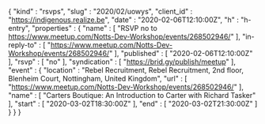 {
  "kind" : "rsvps",
  "slug" : "2020/02/uowys",
  "client_id" : "https://indigenous.realize.be",
  "date" : "2020-02-06T12:10:00Z",
  "h" : "h-entry",
  "properties" : {
    "name" : [ "RSVP no to https://www.meetup.com/Notts-Dev-Workshop/events/268502946/" ],
    "in-reply-to" : [ "https://www.meetup.com/Notts-Dev-Workshop/events/268502946/" ],
    "published" : [ "2020-02-06T12:10:00Z" ],
    "rsvp" : [ "no" ],
    "syndication" : [ "https://brid.gy/publish/meetup" ],
    "event" : {
      "location" : "Rebel Recruitment, Rebel Recruitment, 2nd floor, Blenheim Court, Nottingham, United Kingdom",
      "url" : [ "https://www.meetup.com/Notts-Dev-Workshop/events/268502946/" ],
      "name" : [ "Carters Boutique: An Introduction to Carter with Richard Tasker" ],
      "start" : [ "2020-03-02T18:30:00Z" ],
      "end" : [ "2020-03-02T21:30:00Z" ]
    }
  }
}
